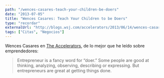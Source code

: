 ```yaml
---
path: "/wences-casares-teach-your-children-be-doers"
date: "2013-07-05"
title: "Wences Casares: Teach Your Children to be Doers"
type: "recordar"
externalUrl: "http://blogs.wsj.com/accelerators/2013/06/14/wences-casares-teach-your-children-to-be-doers/?mod=e2tw"
tags: ["Citas", "Negocios"]
---
```


Wences Casares en [The Accelerators](http://blogs.wsj.com/accelerators/2013/06/14/wences-casares-teach-your-children-to-be-doers/?mod=e2tw), de lo mejor que he leído sobre emprendedores:

> Entrepreneur is a fancy word for “doer.” Some people are good at thinking, analyzing, observing, describing or expressing. But entrepreneurs are great at getting things done.
